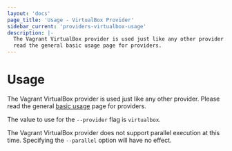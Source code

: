 ```yaml
---
layout: 'docs'
page_title: 'Usage - VirtualBox Provider'
sidebar_current: 'providers-virtualbox-usage'
description: |-
  The Vagrant VirtualBox provider is used just like any other provider. Please
  read the general basic usage page for providers.
---
```


# Usage

The Vagrant VirtualBox provider is used just like any other provider. Please
read the general [basic usage](/docs/providers/basic_usage.html) page for
providers.

The value to use for the `--provider` flag is `virtualbox`.

The Vagrant VirtualBox provider does not support parallel execution at this
time. Specifying the `--parallel` option will have no effect.
